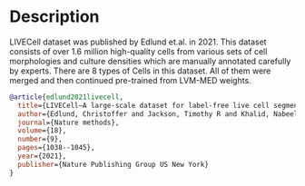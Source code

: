 
# Description

LIVECell dataset was published by Edlund et.al. in 2021. This dataset consists of over 1.6 million high-quality cells from various sets of cell morphologies and 
culture densities which are manually annotated carefully by experts.
There are 8 types of Cells in this dataset. All of them were merged and then continued pre-trained from LVM-MED weights.


```bibtex
@article{edlund2021livecell,
  title={LIVECell—A large-scale dataset for label-free live cell segmentation},
  author={Edlund, Christoffer and Jackson, Timothy R and Khalid, Nabeel and Bevan, Nicola and Dale, Timothy and Dengel, Andreas and Ahmed, Sheraz and Trygg, Johan and Sj{\"o}gren, Rickard},
  journal={Nature methods},
  volume={18},
  number={9},
  pages={1038--1045},
  year={2021},
  publisher={Nature Publishing Group US New York}
}
```

